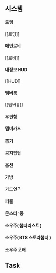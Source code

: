 


## 시스템
#### 로딩
[[로딩]]

#### 메인로비
[[로비]]

#### 내정보 HUD
[[HUD]]

#### 멤버룸
[[멤버룸]]


#### 우편함


#### 멤버카드

#### 뽑기

#### 공지팝업

#### 옵션

#### 가방

#### 카드연구

#### 퍼즐

#### 몬스터 1종

#### 소우주( 챕터리스트 )

#### 소우주( BTS 스토리챕터 )

#### 소우주 모래


## Task
